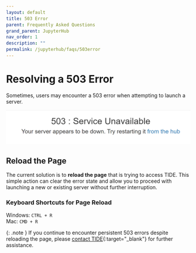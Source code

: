 ```yaml
---
layout: default
title: 503 Error
parent: Frequently Asked Questions
grand_parent: JupyterHub
nav_order: 1
description: ""
permalink: /jupyterhub/faqs/503error
---
```


# Resolving a 503 Error
Sometimes, users may encounter a 503 error when attempting to launch a server.

![Example 503 Error](/images/jupyterhub/faq-503error.png)

## Reload the Page
The current solution is to **reload the page** that is trying to access TIDE. This simple action can clear the error state and allow you to proceed with launching a new or existing server without further interruption.

### Keyboard Shortcuts for Page Reload

Windows: `CTRL + R`<br/>
Mac: `CMD + R`

{: .note }
If you continue to encounter persistent 503 errors despite reloading the page, please [contact TIDE](https://tide.sdsu.edu/){:target="_blank"} for further assistance.